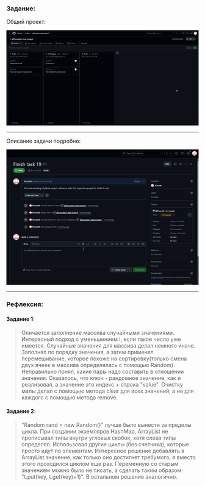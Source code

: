 ### Задание:

Общий проект:

![Фото общего проекта](./images/image.png)

---

Описание задачи подробно:

![Фото подробного описания задачи](./images/image2.png)

---

### Рефлексия:

#### Задание 1:
> Оличается заполнение массива случайными значениями. Интересный подход с уменьшением i, если такое число уже имеется. Случайные значения для массива делал немного иначе. Заполнял по порядку значения, а затем применял перемешивание, которое похоже на сортировку(только смена двух ячеек в массива определялась с помощью Random).
Неправильно понял, какие пары надо составить в отношении значения. Оказалось, что ключ - рандомное значение, как и реализовал, а значение это индекс + строка "value". Очистку мапы делал с помощью метода clear для всех значений, а не для каждого с помощью метода remove.

#### Задание 2:
> "Random rand = new Random()" лучше было вынести за пределы цикла. При создании экземляров HashMap, ArrayList не прописывал типы внутри угловых скобок, хотя слева типы определял. Использовал другие циклы (без счетчика), которые просто идут по элементам. Интересное решение добавлять в ArrayList значение, как только оно достигнет требумого, я вместо этого проходился циклом еще раз. Переменную со старым значением можно было не писать, а сделать таким образом: "t.put(key, t.get(key)+1)". В остальном решение аналогично.